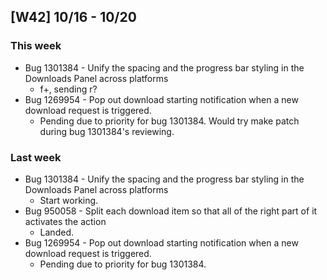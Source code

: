 ## [W42] 10/16 - 10/20 ##

### This week ###
- Bug 1301384 - Unify the spacing and the progress bar styling in the Downloads Panel across platforms
  - f+, sending r?
- Bug 1269954 - Pop out download starting notification when a new download request is triggered.
  - Pending due to priority for bug 1301384. Would try make patch during bug 1301384's reviewing.



### Last week ###
- Bug 1301384 - Unify the spacing and the progress bar styling in the Downloads Panel across platforms
  - Start working.
- Bug 950058 - Split each download item so that all of the right part of it activates the action
  - Landed.
- Bug 1269954 - Pop out download starting notification when a new download request is triggered.
  - Pending due to priority for bug 1301384.
